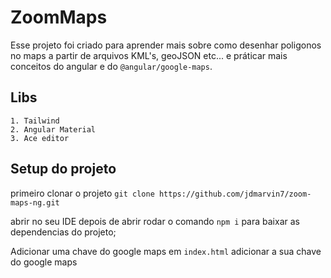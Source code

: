# ZoomMaps

Esse projeto foi criado para aprender mais sobre como desenhar poligonos no maps a partir de arquivos KML's, geoJSON etc...
e práticar mais conceitos do angular e do `@angular/google-maps`.

## Libs

    1. Tailwind
    2. Angular Material
    3. Ace editor

## Setup do projeto

primeiro clonar o projeto
`git clone https://github.com/jdmarvin7/zoom-maps-ng.git`

abrir no seu IDE
depois de abrir rodar o comando `npm i` para baixar as dependencias do projeto;

Adicionar uma chave do google maps
em `index.html` adicionar a sua chave do google maps
